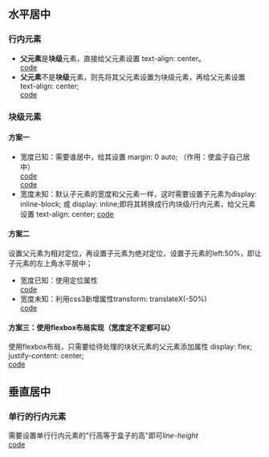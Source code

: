 ## 水平居中  
### 行内元素  
* **父元素**是**块级**元素，直接给父元素设置 text-align: center。  
[code](./center/horizontalLineWithBlockParentTest.html)  
* **父元素**不是**块级**元素，则先将其父元素设置为块级元素，再给父元素设置 text-align: center;  
[code](./center/horizontalLineWithBlockParentTest.html)  
### 块级元素  
#### 方案一  
* 宽度已知：需要谁居中，给其设置 margin: 0 auto; （作用：使盒子自己居中）  
[code](./center/horizontalBlockWithMarginAndNumberTest.html)  
[code](./center/horizontalBlockWithMarginAndPercentageTest.html)  
* 宽度未知：默认子元素的宽度和父元素一样，这时需要设置子元素为display: inline-block; 或 display: inline;即将其转换成行内块级/行内元素，给父元素设置 text-align: center; 
[code](./center/horizontalBlockUnknowWidthAndHeightTest.html)  
#### 方案二  
设置父元素为相对定位，再设置子元素为绝对定位，设置子元素的left:50%，即让子元素的左上角水平居中； 
* 宽度已知：使用定位属性  
[code](./center/horizontalWithPositionKnowWidthAndHeight.html)  
* 宽度未知：利用css3新增属性transform: translateX(-50%)  
[code](./center/horizontalBlockUnknowWidthAndHeightTest.html)  
#### 方案三：使用flexbox布局实现（宽度定不定都可以） 
使用flexbox布局，只需要给待处理的块状元素的父元素添加属性 display: flex; justify-content: center;  
[code](./center/horizontalBlockWithFlex.html)  
## 垂直居中  
### 单行的行内元素  
需要设置单行行内元素的"行高等于盒子的高"即可*line-height*  
[code](./center/verticalLineWithLineHeight.html)  
